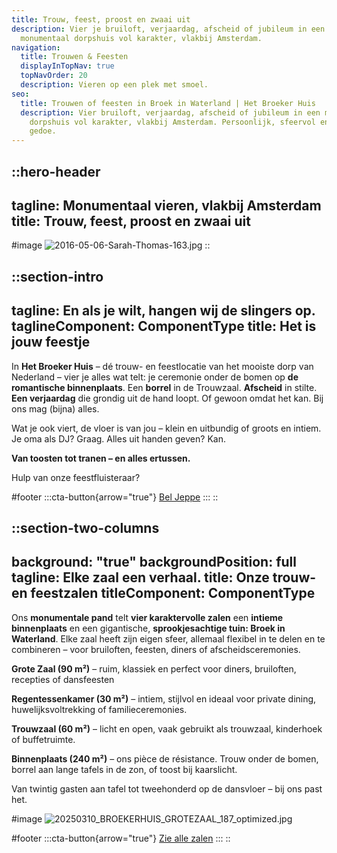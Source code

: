 ```yaml
---
title: Trouw, feest, proost en zwaai uit
description: Vier je bruiloft, verjaardag, afscheid of jubileum in een
  monumentaal dorpshuis vol karakter, vlakbij Amsterdam.
navigation:
  title: Trouwen & Feesten
  displayInTopNav: true
  topNavOrder: 20
  description: Vieren op een plek met smoel.
seo:
  title: Trouwen of feesten in Broek in Waterland | Het Broeker Huis
  description: Vier bruiloft, verjaardag, afscheid of jubileum in een monumentaal
    dorpshuis vol karakter, vlakbij Amsterdam. Persoonlijk, sfeervol en zonder
    gedoe.
---
```


::hero-header
---
tagline: Monumentaal vieren, vlakbij Amsterdam
title: Trouw, feest, proost en zwaai uit
---
#image
![2016-05-06-Sarah-Thomas-163.jpg](/2016-05-06-Sarah-Thomas-163.jpg)
::

::section-intro
---
tagline: En als je wilt, hangen wij de slingers op.
taglineComponent: ComponentType
title: Het is jouw feestje
---
In **Het Broeker Huis** – dé trouw- en feestlocatie van het mooiste dorp van Nederland – vier je alles wat telt: je ceremonie onder de bomen op **de romantische binnenplaats**. Een **borrel** in de Trouwzaal. **Afscheid** in stilte. **Een verjaardag** die grondig uit de hand loopt. Of gewoon omdat het kan. Bij ons mag (bijna) alles.

Wat je ook viert, de vloer is van jou – klein en uitbundig of groots en intiem. Je oma als DJ? Graag. Alles uit handen geven? Kan.

**Van toosten tot tranen – en alles ertussen.**

Hulp van onze feestfluisteraar?

#footer
  :::cta-button{arrow="true"}
  [Bel Jeppe](#%20Telefoonnummer%20Jep)
  :::
::

::section-two-columns
---
background: "true"
backgroundPosition: full
tagline: Elke zaal een verhaal.
title: Onze trouw- en feestzalen
titleComponent: ComponentType
---
Ons **monumentale pand** telt **vier karaktervolle zalen** een **intieme binnenplaats** en een gigantische, **sprookjesachtige tuin: Broek in Waterland**. Elke zaal heeft zijn eigen sfeer, allemaal flexibel in te delen en te combineren – voor bruiloften, feesten, diners of afscheidsceremonies.

**Grote Zaal (90 m²)** – ruim, klassiek en perfect voor diners, bruiloften, recepties of dansfeesten

**Regentessenkamer (30 m²)** – intiem, stijlvol en ideaal voor private dining, huwelijksvoltrekking of familieceremonies.

**Trouwzaal (60 m²)** – licht en open, vaak gebruikt als trouwzaal, kinderhoek of buffetruimte.

**Binnenplaats (240 m²)** – ons pièce de résistance. Trouw onder de bomen, borrel aan lange tafels in de zon, of toost bij kaarslicht.

Van twintig gasten aan tafel tot tweehonderd op de dansvloer – bij ons past het.

#image
![20250310\_BROEKERHUIS\_GROTEZAAL\_187\_optimized.jpg](/Grote%20Zaal/20250310_BROEKERHUIS_GROTEZAAL_187_optimized.jpg)

#footer
  :::cta-button{arrow="true"}
  [Zie alle zalen](#)
  :::
::
